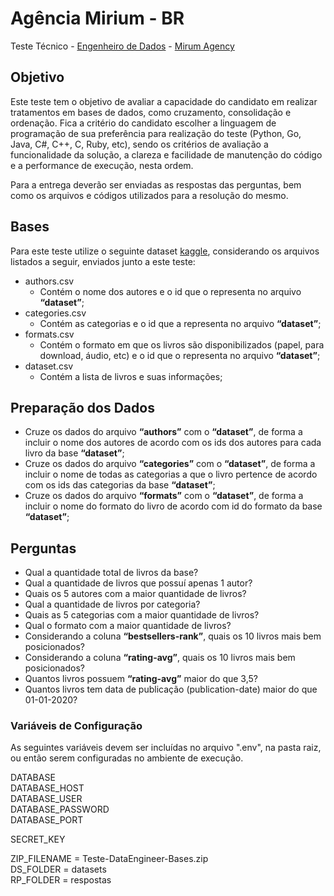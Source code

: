 # Agência Mirium - BR
Teste Técnico - [Engenheiro de Dados](https://jobs.kenoby.com/mirum/job/engenheiro-a-de-dados-pleno-remoto/607d6fc173a07e1bd3f50f34) - [Mirum Agency](https://www.mirumagency.com.br/)

## Objetivo
Este teste tem o objetivo de avaliar a capacidade do candidato em realizar tratamentos em bases de dados, como cruzamento, consolidação e ordenação. Fica a critério do candidato escolher a linguagem de programação de sua preferência para realização do teste (Python, Go, Java, C#, C++, C, Ruby, etc), sendo os critérios de avaliação a funcionalidade da solução, a clareza e facilidade de manutenção do código e a performance de execução, nesta ordem.

Para a entrega deverão ser enviadas as respostas das perguntas, bem como os arquivos e códigos utilizados para a resolução do mesmo.

## Bases
Para este teste utilize o seguinte dataset [kaggle](https://www.kaggle.com/sp1thas/book-depository-dataset), considerando os arquivos listados a seguir, enviados junto a este teste:
* authors.csv
    - Contém o nome dos autores e o id que o representa no arquivo **“dataset”**;
* categories.csv
    - Contém as categorias e o id que a representa no arquivo **“dataset”**;
* formats.csv
    - Contém o formato em que os livros são disponibilizados (papel, para download, áudio, etc) e o id que o representa no arquivo **“dataset”**;
* dataset.csv
    - Contém a lista de livros e suas informações;

## Preparação dos Dados
* Cruze os dados do arquivo **“authors”** com o **“dataset”**, de forma a incluir o nome dos autores de acordo com os ids dos autores para cada livro da base **“dataset”**;
* Cruze os dados do arquivo **“categories”** com o **“dataset”**, de forma a incluir o nome de todas as categorias a que o livro pertence de acordo com os ids das categorias da base **“dataset”**;
* Cruze os dados do arquivo **“formats”** com o **“dataset”**, de forma a incluir o nome do formato do livro de acordo com id do formato da base **“dataset”**;


## Perguntas

* Qual a quantidade total de livros da base?
* Qual a quantidade de livros que possuí apenas 1 autor?
* Quais os 5 autores com a maior quantidade de livros?
* Qual a quantidade de livros por categoria?
* Quais as 5 categorias com a maior quantidade de livros?
* Qual o formato com a maior quantidade de livros?
* Considerando a coluna **“bestsellers-rank”**, quais os 10 livros mais bem posicionados?
* Considerando a coluna **“rating-avg”**, quais os 10 livros mais bem posicionados?
* Quantos livros possuem **“rating-avg”** maior do que 3,5?
* Quantos livros tem data de publicação (publication-date) maior do que 01-01-2020?


### Variáveis de Configuração
As seguintes variáveis devem ser incluídas no arquivo ".env", na pasta raiz, ou então serem configuradas no ambiente de execução.

DATABASE  
DATABASE_HOST  
DATABASE_USER  
DATABASE_PASSWORD  
DATABASE_PORT  
 
SECRET_KEY  
 
ZIP_FILENAME = Teste-DataEngineer-Bases.zip  
DS_FOLDER = datasets  
RP_FOLDER = respostas 
